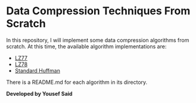 # Data Compression Techniques From Scratch

In this repository, I will implement some data compression algorithms from scratch. At this time, the available algorithm implementations are:

- [LZ77](./LZ77)
- [LZ78](./LZ78)
- [Standard Huffman](./Standard%20Huffman)

There is a README.md for each algorithm in its directory.
  
**Developed by Yousef Said**

